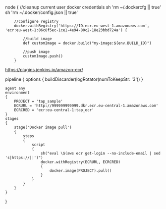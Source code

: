 node {
        //cleanup current user docker credentials
        sh 'rm  ~/.dockercfg || true'
        sh 'rm ~/.docker/config.json || true'
        
        //configure registry
        docker.withRegistry('https://ID.ecr.eu-west-1.amazonaws.com', 'ecr:eu-west-1:86c8f5ec-1ce1-4e94-80c2-18e23bbd724a') {
          
            //build image
            def customImage = docker.build("my-image:${env.BUILD_ID}")
            
            //push image
            customImage.push()
        }
 
https://plugins.jenkins.io/amazon-ecr/


pipeline
{
    options
    {
        buildDiscarder(logRotator(numToKeepStr: '3'))
    }
 
    agent any
    environment 
    {
        PROJECT = 'tap_sample'
        ECRURL = 'http://999999999999.dkr.ecr.eu-central-1.amazonaws.com'
        ECRCRED = 'ecr:eu-central-1:tap_ecr'
    }
    stages
    {
        stage('Docker image pull')
        {
            steps
            {
                script
                {
                    sh("eval \$(aws ecr get-login --no-include-email | sed 's|https://||')")
                    docker.withRegistry(ECRURL, ECRCRED)
                    {
                        docker.image(PROJECT).pull()
                    }
                }
            }
        }
    }
}
